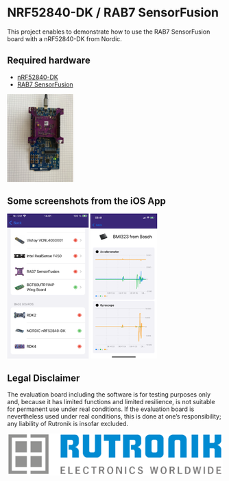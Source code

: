 # NRF52840-DK / RAB7 SensorFusion

This project enables to demonstrate how to use the RAB7 SensorFusion board with a nRF52840-DK from Nordic.

## Required hardware

- [nRF52840-DK](https://www.rutronik24.fr/produit/nordic/nrf52840dk/10422794.html)
- [RAB7 SensorFusion](https://www.rutronik24.fr/produit/rutronik/rab7sensorfusion/24886398.html)

<img src="pictures/hardware.JPEG" style="zoom:20%;" />

## Some screenshots from the iOS App
<img src="pictures/app_board_overview.PNG" style="zoom:33%;">
<img src="pictures/app_sensor_values.PNG" style="zoom:33%;" />

## Legal Disclaimer

The evaluation board including the software is for testing purposes only and, because it has limited functions and limited resilience, is not suitable for permanent use under real conditions. If the evaluation board is nevertheless used under real conditions, this is done at one’s responsibility; any liability of Rutronik is insofar excluded. 

<img src="pictures/rutronik.png" style="zoom:50%;" />
